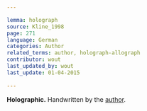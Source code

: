 ```yaml
---

lemma: holograph
source: Kline_1998
page: 271 
language: German
categories: Author
related_terms: author, holograph-allograph
contributor: wout
last_updated_by: wout
last_update: 01-04-2015
        
---
```


**Holographic.** Handwritten by the [author](author.html).

